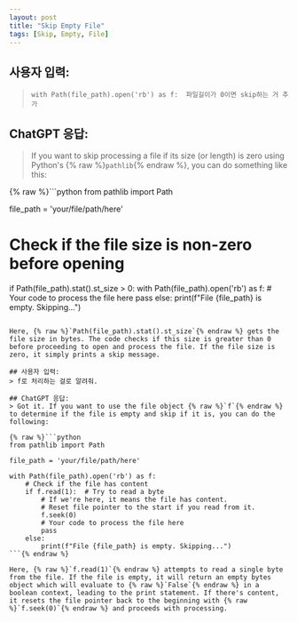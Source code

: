 ```yaml
---
layout: post
title: "Skip Empty File"
tags: [Skip, Empty, File]
---
```


## 사용자 입력:
>     with Path(file_path).open('rb') as f:  파일길이가 0이면 skip하는 거 추가

## ChatGPT 응답:
> If you want to skip processing a file if its size (or length) is zero using Python's {% raw %}`pathlib`{% endraw %}, you can do something like this:

{% raw %}```python
from pathlib import Path

file_path = 'your/file/path/here'

# Check if the file size is non-zero before opening
if Path(file_path).stat().st_size > 0:
    with Path(file_path).open('rb') as f:
        # Your code to process the file here
        pass
else:
    print(f"File {file_path} is empty. Skipping...")
```{% endraw %}

Here, {% raw %}`Path(file_path).stat().st_size`{% endraw %} gets the file size in bytes. The code checks if this size is greater than 0 before proceeding to open and process the file. If the file size is zero, it simply prints a skip message.

## 사용자 입력:
> f로 처리하는 걸로 알려줘.

## ChatGPT 응답:
> Got it. If you want to use the file object {% raw %}`f`{% endraw %} to determine if the file is empty and skip if it is, you can do the following:

{% raw %}```python
from pathlib import Path

file_path = 'your/file/path/here'

with Path(file_path).open('rb') as f:
    # Check if the file has content
    if f.read(1):  # Try to read a byte
        # If we're here, it means the file has content.
        # Reset file pointer to the start if you read from it.
        f.seek(0)
        # Your code to process the file here
        pass
    else:
        print(f"File {file_path} is empty. Skipping...")
```{% endraw %}

Here, {% raw %}`f.read(1)`{% endraw %} attempts to read a single byte from the file. If the file is empty, it will return an empty bytes object which will evaluate to {% raw %}`False`{% endraw %} in a boolean context, leading to the print statement. If there's content, it resets the file pointer back to the beginning with {% raw %}`f.seek(0)`{% endraw %} and proceeds with processing.

